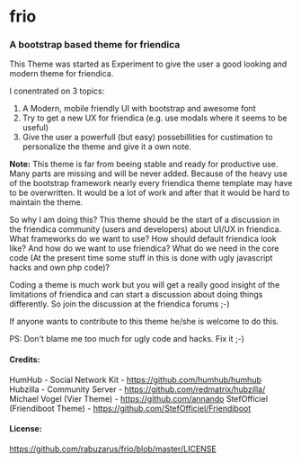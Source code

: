 # frio
### A bootstrap based theme for friendica
This Theme was started as Experiment to give the user a good looking and modern theme for friendica.

I conentrated on 3 topics:
1. A Modern, mobile friendly UI with bootstrap and awesome font
2. Try to get a new UX for friendica (e.g. use modals where it seems to be useful)
3. Give the user a powerfull (but easy) possebillities for custimation to personalize the theme and give it a own note.

**Note:**
This theme is far from beeing stable and ready for productive use. Many parts are missing and will be never added.
Because of the heavy use of the bootstrap framework nearly every friendica theme template may have to be overwritten. It would be a lot of work and after that it would be hard to maintain the theme.

So why I am doing this?
This theme should be the start of a discussion in the friendica community (users and developers) about UI/UX in friendica.
What frameworks do we want to use? How should default friendica look like? And how do we want to use friendica? What do we need in the core code (At the present time some stuff in this is done with ugly javascript hacks and own php code)?

Coding a theme is much work but you will get a really good insight of the limitations of friendica and can start a discussion about doing things differently.
So join the discussion at the friendica forums ;-)

If anyone wants to contribute to this theme he/she is welcome to do this.

PS:
Don't blame me too much for ugly code and hacks. Fix it ;-)

#### Credits:
HumHub - Social Network Kit - <https://github.com/humhub/humhub>
Hubzilla - Community Server - <https://github.com/redmatrix/hubzilla/>
Michael Vogel (Vier Theme)  - <https://github.com/annando>
StefOfficiel (Friendiboot Theme) - <https://github.com/StefOfficiel/Friendiboot>

#### License:
<https://github.com/rabuzarus/frio/blob/master/LICENSE>
